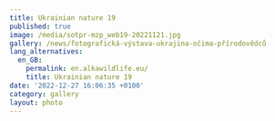 ```yaml
---
title: Ukrainian nature 19
published: true
image: /media/sotpr-mzp_web19-20221121.jpg
gallery: /news/fotografická-výstava-ukrajina-očima-přírodovědců
lang_alternatives:
  en_GB:
    permalink: en.alkawildlife.eu/
    title: Ukrainian nature 19
date: '2022-12-27 16:06:35 +0100'
category: gallery
layout: photo
---
```


